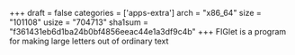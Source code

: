 +++
draft = false
categories = ['apps-extra']
arch = "x86_64"
size = "101108"
usize = "704713"
sha1sum = "f361431eb6d1ba24b0bf4856eeac44e1a3df9c4b"
+++
FIGlet is a program for making large letters out of ordinary text
